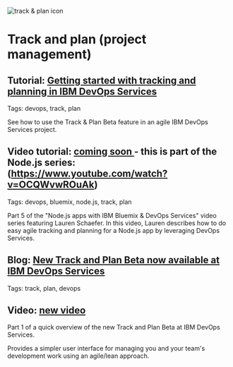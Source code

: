 ![track & plan icon]()

# Track and plan (project management)

## Tutorial: [Getting started with tracking and planning in IBM DevOps Services](/tutorials/trackplan)
Tags: devops, track, plan

See how to  use the Track & Plan Beta feature in an agile IBM DevOps Services project.

## Video tutorial: [coming soon ]()- this is part of the Node.js series: (https://www.youtube.com/watch?v=OCQWvwROuAk)
Tags: devops, bluemix, node.js, track, plan

Part 5 of the "Node.js apps with IBM Bluemix & DevOps Services" video series featuring Lauren Schaefer. 
In this video, Lauren describes how to do easy agile tracking and planning for a Node.js app by 
leveraging DevOps Services.

## Blog: [New Track and Plan Beta now available at IBM DevOps Services ](https://jazz.net/blog/index.php/2014/05/15/track-and-plan-beta-devops-services/)
Tags: track, plan, devops

## Video: [new video](https://www.youtube.com/watch?feature=player_embedded&v=sKI8T6sE5b8)
Part 1 of a quick overview of the new Track and Plan Beta at IBM DevOps Services.

Provides a simpler user interface for managing you and your team's development work using an agile/lean approach.